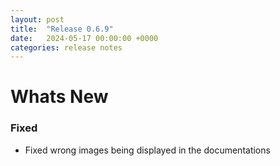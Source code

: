 ```yaml
---
layout: post
title:  "Release 0.6.9"
date:   2024-05-17 00:00:00 +0000
categories: release notes
---
```


# Whats New

### Fixed

- Fixed wrong images being displayed in the documentations


